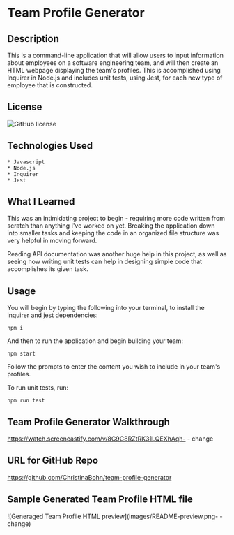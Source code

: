 # Team Profile Generator

## Description

This is a command-line application that will allow users to input information about employees on a software engineering team, and will then create an HTML webpage displaying the team's profiles. This is accomplished using Inquirer in Node.js and includes unit tests, using Jest, for each new type of employee that is constructed.

## License

![GitHub license](https://img.shields.io/badge/license-MIT-blue.svg)

## Technologies Used

    * Javascript
    * Node.js
    * Inquirer
    * Jest


## What I Learned

This was an intimidating project to begin - requiring more code written from scratch than anything I've worked on yet. Breaking the application down into smaller tasks and keeping the code in an organized file structure was very helpful in moving forward.

Reading API documentation was another huge help in this project, as well as seeing how writing unit tests can help in designing simple code that accomplishes its given task.


## Usage

You will begin by typing the following into your terminal, to install the inquirer and jest dependencies:

```
npm i
```
And then to run the application and begin building your team:

```
npm start
```
Follow the prompts to enter the content you wish to include in your team's profiles.

To run unit tests, run:

```
npm run test
```


## Team Profile Generator Walkthrough

https://watch.screencastify.com/v/8G9C8RZtRK31LQEXhAqh- - change

## URL for GitHub Repo

https://github.com/ChristinaBohn/team-profile-generator

## Sample Generated Team Profile HTML file

![Generaged Team Profile HTML preview](images/README-preview.png- - change)